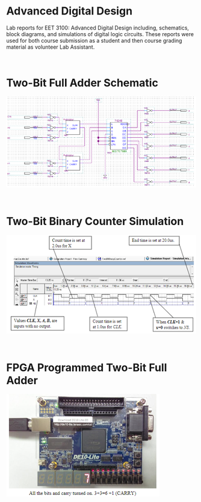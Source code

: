 # Advanced Digital Design

Lab reports for EET 3100: Advanced Digital Design including, schematics, block diagrams, and simulations of digital logic circuits. These reports were used for both course submission as a student and then course grading material as volunteer Lab Assistant. 

<br>

# Two-Bit Full Adder Schematic 

![](images/two-bit.png)

<br>

# Two-Bit Binary Counter Simulation


![](images/sim.png)

<br>

# FPGA Programmed Two-Bit Full Adder

![](images/pro.png)
